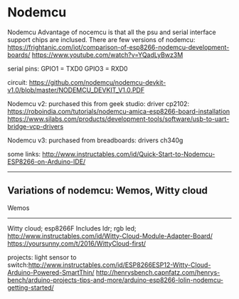 # Nodemcu

Nodemcu 
Advantage of nocemcu is that all the psu and serial interface support chips are inclused. 
There are few versions of nodemcu: https://frightanic.com/iot/comparison-of-esp8266-nodemcu-development-boards/
https://www.youtube.com/watch?v=YQadLyBwz3M

serial pins:
GPIO1 = TXD0
GPIO3 = RXD0

circuit: https://github.com/nodemcu/nodemcu-devkit-v1.0/blob/master/NODEMCU_DEVKIT_V1.0.PDF


Nodemcu v2: purchased this from geek studio: driver cp2102:
https://roboindia.com/tutorials/nodemcu-amica-esp8266-board-installation
https://www.silabs.com/products/development-tools/software/usb-to-uart-bridge-vcp-drivers


Nodemcu v3: purchased from breadboards: drivers ch340g 


some links:
http://www.instructables.com/id/Quick-Start-to-Nodemcu-ESP8266-on-Arduino-IDE/


-----------------------------
Variations of nodemcu: Wemos, Witty cloud
----------------------------
Wemos




------------------------------
Witty cloud; esp8266F
Includes ldr; rgb led; 
http://www.instructables.com/id/Witty-Cloud-Module-Adapter-Board/
https://yoursunny.com/t/2016/WittyCloud-first/


projects:
light sensor to switch:http://www.instructables.com/id/ESP8266ESP12-Witty-Cloud-Arduino-Powered-SmartThin/
http://henrysbench.capnfatz.com/henrys-bench/arduino-projects-tips-and-more/arduino-esp8266-lolin-nodemcu-getting-started/




